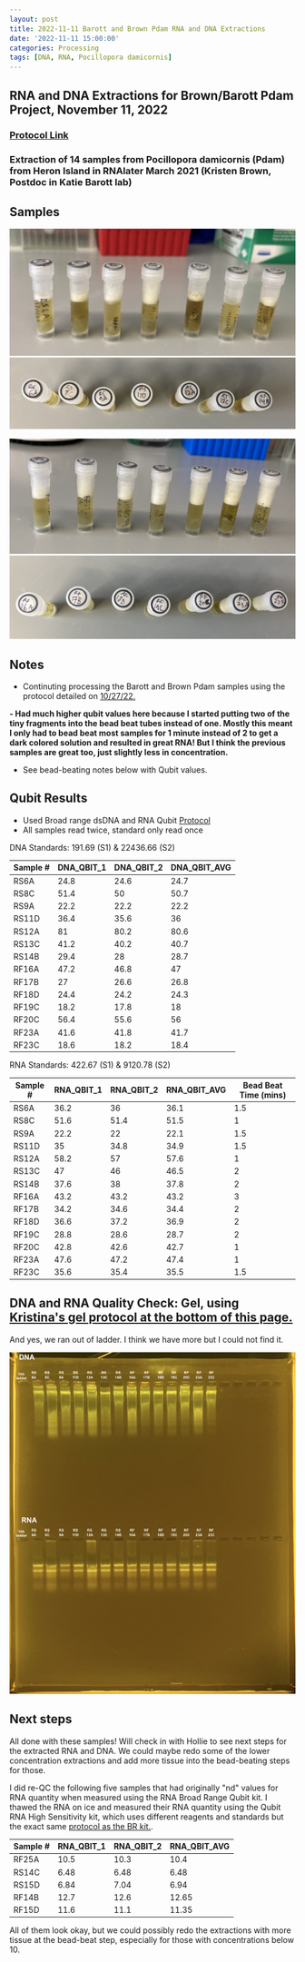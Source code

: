 ```yaml
---
layout: post
title: 2022-11-11 Barott and Brown Pdam RNA and DNA Extractions
date: '2022-11-11 15:00:00'
categories: Processing
tags: [DNA, RNA, Pocillopora damicornis]
---
```


## RNA and DNA Extractions for Brown/Barott Pdam Project, November 11, 2022

### [Protocol Link](https://zdellaert.github.io/ZD_Putnam_Lab_Notebook/Protocols_Zymo_Quick_DNA_RNA_Miniprep_Plus/)

### Extraction of 14 samples from Pocillopora damicornis (Pdam) from Heron Island in RNAlater March 2021 (Kristen Brown, Postdoc in Katie Barott lab)

## Samples

![2202-11-11-tubes.JPG](https://github.com/zdellaert/ZD_Putnam_Lab_Notebook/blob/master/images/samples/2022-11-11-tubes.JPG?raw=true)
![2022-11-11-caps.JPG](https://github.com/zdellaert/ZD_Putnam_Lab_Notebook/blob/master/images/samples/2022-11-11-caps.JPG?raw=true)

![2202-11-11-tubes-b.JPG](https://github.com/zdellaert/ZD_Putnam_Lab_Notebook/blob/master/images/samples/2022-11-11-tubes-b.JPG?raw=true)
![2022-11-11-caps-b.JPG](https://github.com/zdellaert/ZD_Putnam_Lab_Notebook/blob/master/images/samples/2022-11-11-caps-b.JPG?raw=true)

## Notes

- Continuting processing the Barott and Brown Pdam samples using the protocol detailed on [10/27/22.](https://zdellaert.github.io/ZD_Putnam_Lab_Notebook/Barott-and-Brown-Pdam-RNA-DNA-Extractions-2022-10-27/)

**- Had much higher qubit values here because I started putting two of the tiny fragments into the bead beat tubes instead of one. Mostly this meant I only had to bead beat most samples for 1 minute instead of 2 to get a dark colored solution and resulted in great RNA! But I think the previous samples are great too, just slightly less in concentration.**

- See bead-beating notes below with Qubit values.

## Qubit Results

- Used Broad range dsDNA and RNA Qubit [Protocol](https://zdellaert.github.io/ZD_Putnam_Lab_Notebook/Qubit-Protocol/)
- All samples read twice, standard only read once

DNA Standards: 191.69 (S1) & 22436.66 (S2)

| Sample # | DNA_QBIT_1 | DNA_QBIT_2 | DNA_QBIT_AVG |
|----------|------------|------------|--------------|
| RS6A     | 24.8       | 24.6       | 24.7         |
| RS8C     | 51.4       | 50         | 50.7         |
| RS9A     | 22.2       | 22.2       | 22.2         |
| RS11D    | 36.4       | 35.6       | 36           |
| RS12A    | 81         | 80.2       | 80.6         |
| RS13C    | 41.2       | 40.2       | 40.7         |
| RS14B    | 29.4       | 28         | 28.7         |
| RF16A    | 47.2       | 46.8       | 47           |
| RF17B    | 27         | 26.6       | 26.8         |
| RF18D    | 24.4       | 24.2       | 24.3         |
| RF19C    | 18.2       | 17.8       | 18           |
| RF20C    | 56.4       | 55.6       | 56           |
| RF23A    | 41.6       | 41.8       | 41.7         |
| RF23C    | 18.6       | 18.2       | 18.4         |

RNA Standards: 422.67 (S1) & 9120.78 (S2)

| Sample # | RNA_QBIT_1 | RNA_QBIT_2 | RNA_QBIT_AVG | Bead Beat Time (mins) |
|----------|------------|------------|--------------|-----------------------|
| RS6A     | 36.2       | 36         | 36.1         | 1.5                   |
| RS8C     | 51.6       | 51.4       | 51.5         | 1                     |
| RS9A     | 22.2       | 22         | 22.1         | 1.5                   |
| RS11D    | 35         | 34.8       | 34.9         | 1.5                   |
| RS12A    | 58.2       | 57         | 57.6         | 1                     |
| RS13C    | 47         | 46         | 46.5         | 2                     |
| RS14B    | 37.6       | 38         | 37.8         | 2                     |
| RF16A    | 43.2       | 43.2       | 43.2         | 3                     |
| RF17B    | 34.2       | 34.6       | 34.4         | 2                     |
| RF18D    | 36.6       | 37.2       | 36.9         | 2                     |
| RF19C    | 28.8       | 28.6       | 28.7         | 2                     |
| RF20C    | 42.8       | 42.6       | 42.7         | 1                     |
| RF23A    | 47.6       | 47.2       | 47.4         | 1                     |
| RF23C    | 35.6       | 35.4       | 35.5         | 1.5                   |

## DNA and RNA Quality Check: Gel, using [Kristina's gel protocol at the bottom of this page.](https://zdellaert.github.io/ZD_Putnam_Lab_Notebook/Protocols_Zymo_Quick_DNA_RNA_Miniprep_Plus/)

And yes, we ran out of ladder. I think we have more but I could not find it.

![2022-11-11-gel.JPG](https://github.com/zdellaert/ZD_Putnam_Lab_Notebook/blob/master/images/gels/2022-11-11-gel.JPG?raw=true)

## Next steps

All done with these samples! Will check in with Hollie to see next steps for the extracted RNA and DNA. We could maybe redo some of the lower concentration extractions and add more tissue into the bead-beating steps for those.

I did re-QC the following five samples that had originally "nd" values for RNA quantity when measured using the RNA Broad Range Qubit kit. I thawed the RNA on ice and measured their RNA quantity using the Qubit RNA High Sensitivity kit, which uses different reagents and standards but the exact same [protocol as the BR kit.](https://meschedl.github.io/MESPutnam_Open_Lab_Notebook/Qubit-Protocol/).

| Sample # | RNA_QBIT_1 | RNA_QBIT_2 | RNA_QBIT_AVG |
|----------|------------|------------|--------------|
| RF25A    | 10.5       | 10.3       | 10.4         |
| RS14C    | 6.48       | 6.48       | 6.48         |
| RS15D    | 6.84       | 7.04       | 6.94         |
| RF14B    | 12.7       | 12.6       | 12.65        |
| RF15D    | 11.6       | 11.1       | 11.35        |

All of them look okay, but we could possibly redo the extractions with more tissue at the bead-beat step, especially for those with concentrations below 10.

